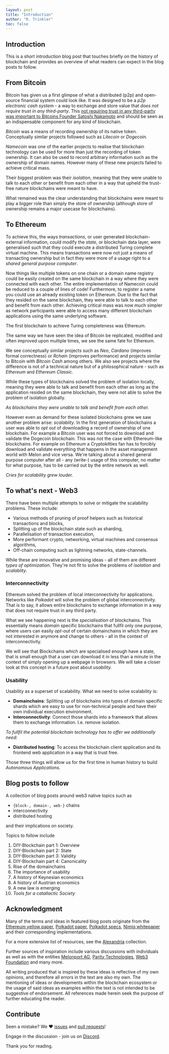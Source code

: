 ```yaml
---
layout: post
title: "Introduction"
author: "R. Trinkler"
toc: false
---
```


## Introduction

This is a short introduction blog post that touches briefly on the history of blockchain and provides an overview of what readers can expect in the blog posts to follow.

## From Bitcoin

Bitcoin has given us a first glimpse of what a distributed (p2p) and open-source financial system could look like. It was designed to be a _p2p electronic cash system_ - a way to exchange and store value that _does not require trust in any third-party_. This [not requiring trust in any third-party was important to Bitcoins Founder Satoshi Nakamoto](http://satoshi.nakamotoinstitute.org/posts/p2pfoundation/1/) and should be seen as an indispensable component for any kind of blockchain.

_Bitcoin_ was a means of recording ownership of its native token. Conceptually similar projects followed such as _Litecoin_ or _Dogecoin._

_Namecoin_ was one of the earlier projects to realise that blockchain technology can be used for more than just the recording of token ownership. It can also be used to record arbitrary information such as the ownership of domain names. However many of these new projects failed to achieve critical mass.

Their biggest problem was their _isolation_, meaning that they were unable to talk to each other or benefit from each other in a way that upheld the trust-free nature blockchains were meant to have.

What remained was the clear understanding that blockchains were meant to play a bigger role than simply the store of ownership (although store of ownership remains a major usecase for blockchains).

## To Ethereum

To achieve this, the ways _transactions_, or user generated blockchain-external information, could modify the _state_, or blockchain data layer, were generalised such that they could execute a distributed Turing complete virtual machine. This means transactions were now not just a means of transacting ownership but in fact they were more of a usage right to a _shared general purpose computer_.

Now things like multiple tokens on one chain or a domain name registry could be easily created on the same blockchain in a way where they were connected with each other. The entire implementation of Namecoin could be reduced to a couple of lines of code! Furthermore, to register a name you could use an already existing token on Ethereum. Due to the fact that they resided on the same blockchain, they were able to talk to each other and benefit from each other. Achieving critical mass was now much simpler as network participants were able to access many different blockchain applications using the same underlying software.

The first blockchain to achieve Turing completeness was Ethereum.

The same way we have seen the idea of Bitcoin be replicated, modified and often improved upon multiple times, we see the same fate for Ethereum.

We see conceptually similar projects such as _Neo_, _Cardano_ (improves formal correctness) or _Rchain_ (improves performance) and projects similar to Bitcoin with _Bitcoin Cash_ among others. We also see projects where the difference is not of a technical nature but of a philosophical nature - such as _Ethereum_ and _Ethereum Classic._

While these types of blockchains solved the problem of isolation locally, meaning they were able to talk and benefit from each other as long as the application resided on the same blockchain, they were not able to solve the problem of isolation globally.

_As blockchains they were unable to talk and benefit from each other._

However even as demand for these isolated blockchains grew we saw another problem arise: _scalablity_. In the first generation of blockchains a user was able to _opt out_ of downloading a record of ownership of one blockchain. For example a Bitcoin user was not forced to download and validate the Dogecoin blockchain. This was not the case with Ethereum-like blockchains. For example on Ethereum a Cryptokitties fan has to forcibly download and validate everything that happens in the asset management world with Melon and vice versa. We're talking about a shared general purpose computer after all - any (write-) usage of this computer, no matter for what purpose, has to be carried out by the entire network as well.

_Cries for scalability grew louder._

## To what's next - Web3

There have been multiple attempts to solve or mitigate the scalability problems. These include:

- Various methods of pruning of proof helpers such as historical transactions and blocks,
- Splitting up of the blockchain state such as sharding,
- Parallelisation of transaction execution,
- More performant crypto, networking, virtual machines and consensus algorithms,
- Off-chain computing such as lightning networks, state-channels.

While these are innovative and promising ideas - all of them are different _types of optimization_. They're not fit to solve the problems of _isolation_ and _scalablity_.

### Interconnectivity

Ethereum solved the problem of local interconnectivity for applications.
Networks like _Polkadot_ will solve the problem of global interconnectivity. That is to say, it allows entire blockchains to exchange information in a way that does not require trust in any third party.

What we see happening next is the _specialisation_ of blockchains. This essentially means _domain_ specific blockchains that fullfil only one purpose, where users can easily _opt-out_ of certain domainchains in which they are not interested in anymore and change to others - all in the context of interconnectivity.

We will see that Blockchains which are specialised enough have a state, that is small enough that a user can download it in less than a minute in the context of simply opening up a webpage in browsers. We will take a closer look at this concept in a future post about _usability._

### Usability

Usability as a superset of scalability. What we need to solve scalability is:

- **Domainchains**: Splitting up of blockchains into types of domain specific shards which are easy to use for non-technical people and have their own individual execution environment.
- **Interconnectivity**: Connect those shards into a framework that allows them to exchange information. I.e. remove isolation.

_To fullfil the potential blockchain technology has to offer we additionally need:_
- **Distributed hosting**: To access the blockchain client application and its frontend web application in a way that is trust free.

Those three things will allow us for the first time in human history to build _Autonomous Applications_.

## Blog posts to follow

A collection of blog posts around web3 native topics such as
- `{block-, domain-, web-}` chains
- interconnectivity
- distributed hosting

and their implications on society.

Topics to follow include
1. DIY-Blockchain part 1: Overview
2. DIY-Blockchain part 2: State
3. DIY-Blockchain part 3: Validity
4. DIY-Blockchain part 4: Canonicality
5. Rise of the domainchains
6. The importance of usability
7. A history of Keynesian economics
8. A history of Austrian economics
9. A new law is emerging
10. _Tools for a catallactic Society_

## Acknowledgment

Many of the terms and ideas in featured blog posts originate from the [Ethereum yellow paper](http://gavwood.com/paper.pdf), [Polkadot paper](https://github.com/w3f/polkadot-white-paper/blob/master/PolkaDotPaper.pdf),  [Polkadot specs](https://github.com/w3f/polkadot-spec/blob/master/spec.md), [Nimiq whitepaper](https://medium.com/nimiq-network/nimiq-a-peer-to-peer-payment-protocol-native-to-the-web-ffd324bb084) and their corresponding implementations.

For a more extensive list of resources, see the [Alexandria](https://github.com/Trinkler/alexandria) collection.

Further sources of inspiration include various discussions with individuals as well as with the entities [Melonport AG](https://melonport.com/), [Parity Technologies](https://www.parity.io/), [Web3 Foundation](https://web3.foundation/) and many more.

All writing produced that is inspired by these ideas is reflective of my own opinions, and therefore all errors in the text are also my own. The mentioning of ideas or developments within the blockchain ecosystem or the usage of said ideas as examples within the text is not intended to be suggestive of endorsement. All references made herein seek the purpose of further educating the reader.


## Contribute

Seen a mistake? We ❤ [issues](https://github.com/Trinkler/website/issues/new) and [pull requests](https://github.com/Trinkler/website/fork)!

Engage in the discussion - join us on [Discord](https://discord.gg/Te7sWv3).

Thank you for reading.

